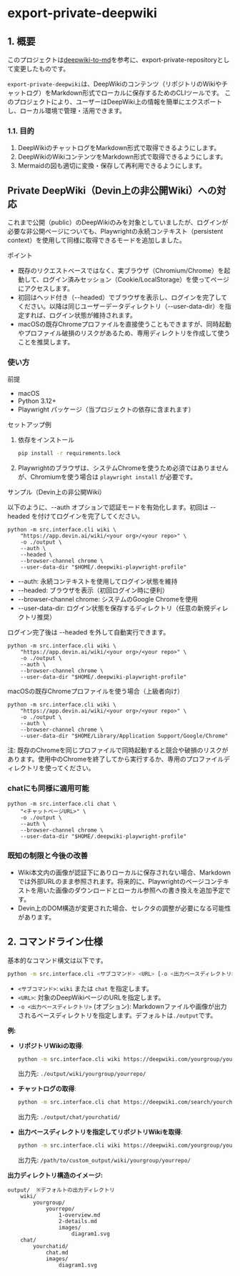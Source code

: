 # export-private-deepwiki

## 1. 概要

このプロジェクトは[deepwiki-to-md](https://github.com/suwa-sh/deepwiki-to-md)を参考に、export-private-repositoryとして変更したものです。

`export-private-deepwiki`は、DeepWikiのコンテンツ（リポジトリのWikiやチャットログ）をMarkdown形式でローカルに保存するためのCLIツールです。
このプロジェクトにより、ユーザーはDeepWiki上の情報を簡単にエクスポートし、ローカル環境で管理・活用できます。

### 1.1. 目的

1.  DeepWikiのチャットログをMarkdown形式で取得できるようにします。
2.  DeepWikiのWikiコンテンツをMarkdown形式で取得できるようにします。
3.  Mermaidの図も適切に変換・保存して再利用できるようにします。

## Private DeepWiki（Devin上の非公開Wiki）への対応

これまで公開（public）のDeepWikiのみを対象としていましたが、ログインが必要な非公開ページについても、Playwrightの永続コンテキスト（persistent context）を使用して同様に取得できるモードを追加しました。

ポイント
- 既存のリクエストベースではなく、実ブラウザ（Chromium/Chrome）を起動して、ログイン済みセッション（Cookie/LocalStorage）を使ってページにアクセスします。
- 初回はヘッド付き（--headed）でブラウザを表示し、ログインを完了してください。以降は同じユーザーデータディレクトリ（--user-data-dir）を指定すれば、ログイン状態が維持されます。
- macOSの既存Chromeプロファイルを直接使うこともできますが、同時起動やプロファイル破損のリスクがあるため、専用ディレクトリを作成して使うことを推奨します。


### 使い方

前提
- macOS
- Python 3.12+
- Playwright パッケージ（当プロジェクトの依存に含まれます）

セットアップ例
1) 依存をインストール
   ```bash
   pip install -r requirements.lock
   ```

2) Playwrightのブラウザは、システムChromeを使うため必須ではありませんが、Chromiumを使う場合は `playwright install` が必要です。

サンプル（Devin上の非公開Wiki）

以下のように、--auth オプションで認証モードを有効化します。初回は --headed を付けてログインを完了してください。

```
python -m src.interface.cli wiki \
    "https://app.devin.ai/wiki/<your org>/<your repo>" \
    -o ./output \
    --auth \
    --headed \
    --browser-channel chrome \
    --user-data-dir "$HOME/.deepwiki-playwright-profile"
```

- --auth: 永続コンテキストを使用してログイン状態を維持
- --headed: ブラウザを表示（初回ログイン時に便利）
- --browser-channel chrome: システムのGoogle Chromeを使用
- --user-data-dir: ログイン状態を保存するディレクトリ（任意の新規ディレクトリ推奨）

ログイン完了後は --headed を外して自動実行できます。

```
python -m src.interface.cli wiki \
    "https://app.devin.ai/wiki/<your org>/<your repo>" \
    -o ./output \
    --auth \
    --browser-channel chrome \
    --user-data-dir "$HOME/.deepwiki-playwright-profile"
```

macOSの既存Chromeプロファイルを使う場合（上級者向け）

```
python -m src.interface.cli wiki \
    "https://app.devin.ai/wiki/<your org>/<your repo>" \
    -o ./output \
    --auth \
    --browser-channel chrome \
    --user-data-dir "$HOME/Library/Application Support/Google/Chrome"
```

注: 既存のChromeを同じプロファイルで同時起動すると競合や破損のリスクがあります。使用中のChromeを終了してから実行するか、専用のプロファイルディレクトリを使ってください。

### chatにも同様に適用可能

```
python -m src.interface.cli chat \
    "<チャットページURL>" \
    -o ./output \
    --auth \
    --browser-channel chrome \
    --user-data-dir "$HOME/.deepwiki-playwright-profile"
```

### 既知の制限と今後の改善
- Wiki本文内の画像が認証下にありローカルに保存されない場合、Markdownでは外部URLのまま参照されます。将来的に、Playwrightのページコンテキストを用いた画像のダウンロードとローカル参照への書き換えを追加予定です。
- Devin上のDOM構造が変更された場合、セレクタの調整が必要になる可能性があります。

## 2. コマンドライン仕様

基本的なコマンド構文は以下です。
```bash
python -m src.interface.cli <サブコマンド> <URL> [-o <出力ベースディレクトリ>]
```

* `<サブコマンド>`: `wiki` または `chat` を指定します。
* `<URL>`: 対象のDeepWikiページのURLを指定します。
* `-o <出力ベースディレクトリ>` (オプション): Markdownファイルや画像が出力されるベースディレクトリを指定します。デフォルトは`./output`です。

**例:**

* **リポジトリWikiの取得**:
    ```bash
    python -m src.interface.cli wiki https://deepwiki.com/yourgroup/yourrepo
    ```
    出力先: `./output/wiki/yourgroup/yourrepo/`

* **チャットログの取得**:
    ```bash
    python -m src.interface.cli chat https://deepwiki.com/search/yourchatid
    ```
    出力先: `./output/chat/yourchatid/`

* **出力ベースディレクトリを指定してリポジトリWikiを取得**:
    ```bash
    python -m src.interface.cli wiki https://deepwiki.com/yourgroup/yourrepo -o /path/to/custom_output
    ```
    出力先: `/path/to/custom_output/wiki/yourgroup/yourrepo/`

**出力ディレクトリ構造のイメージ:**

```
output/  ※デフォルトの出力ディレクトリ
    wiki/
        yourgroup/
            yourrepo/
                1-overview.md
                2-details.md
                images/
                    diagram1.svg
    chat/
        yourchatid/
            chat.md
            images/
                diagram1.svg
```
